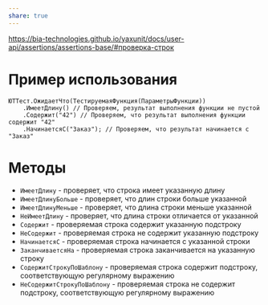 ```yaml
---
share: true
---
```


https://bia-technologies.github.io/yaxunit/docs/user-api/assertions/assertions-base/#проверка-строк
# Пример использования
```bsl
ЮТТест.ОжидаетЧто(ТестируемаяФункция(ПараметрыФункции))
	.ИмеетДлину() // Проверяем, результат выполнения функции не пустой
	.Содержит("42") // Проверяем, что результат выполнения функции содержит "42"
	.НачинаетсяС("Заказ"); // Проверяем, что результат начинается с "Заказ"
```
# Методы
- `ИмеетДлину` - проверяет, что строка имеет указанную длину
- `ИмеетДлинуБольше` - проверяет, что длин строки больше указанной
- `ИмеетДлинуМеньше` - проверяет, что длина строки меньше указанной
- `НеИмеетДлину` - проверяет, что длина строки отличается от указанной
- `Содержит` - проверяемая строка содержит указанную подстроку
- `НеСодержит` - проверяемая строка не содержит указанную подстроку
- `НачинаетсяС` - проверяемая строка начинается с указанной строки
- `ЗаканчиваетсяНа` - проверяемая строка заканчивается на указанную строку
- `СодержитСтрокуПоШаблону` - проверяемая строка содержит подстроку, соответствующую регулярному выражению
- `НеСодержитСтрокуПоШаблону` - проверяемая строка не содержит подстроку, соответствующую регулярному выражению